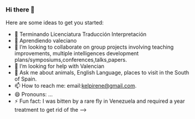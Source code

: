 ### Hi there 👋


Here are some ideas to get you started:

- 🔭 Terminando Licenciatura Traducción Interpretación
- 🌱 Aprendiendo valeciano
- 👯 I’m looking to collaborate on group projects involving teaching improvements, multiple intelligences development plans/symposiums,conferences,talks,papers.
- 🤔 I’m looking for help with Valencian
- 💬 Ask me about animals, English Language, places to visit in the South of Spain.
- 📫 How to reach me: email:kelpirene@gmail.com.
- 😄 Pronouns: ...
- ⚡ Fun fact: I was bitten by a rare fly in Venezuela and required a year treatment to get rid of the
-->
